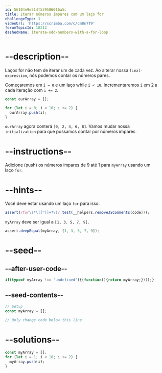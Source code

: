 ```yaml
---
id: 56104e9e514f539506016a5c
title: Iterar números ímpares com um laço for
challengeType: 1
videoUrl: 'https://scrimba.com/c/cm8n7T9'
forumTopicId: 18212
dashedName: iterate-odd-numbers-with-a-for-loop
---
```


# --description--

Laços for não tem de iterar um de cada vez. Ao alterar nossa `final-expression`, nós podemos contar os números pares.

Começaremos em `i = 0` e um laço while `i < 10`. Incrementaremos `i` em 2 a cada iteração com `i += 2`.

```js
const ourArray = [];

for (let i = 0; i < 10; i += 2) {
  ourArray.push(i);
}
```

`ourArray` agora conterá `[0, 2, 4, 6, 8]`. Vamos mudar nossa `initialization` para que possamos contar por números ímpares.

# --instructions--

Adicione (push) os números ímpares de 9 até 1 para `myArray` usando um laço `for`.

# --hints--

Você deve estar usando um laço `for` para isso.

```js
assert(/for\s*\([^)]+?\)/.test(__helpers.removeJSComments(code)));
```

`myArray` deve ser igual a `[1, 3, 5, 7, 9]`.

```js
assert.deepEqual(myArray, [1, 3, 5, 7, 9]);
```

# --seed--

## --after-user-code--

```js
if(typeof myArray !== "undefined"){(function(){return myArray;})();}
```

## --seed-contents--

```js
// Setup
const myArray = [];

// Only change code below this line

```

# --solutions--

```js
const myArray = [];
for (let i = 1; i < 10; i += 2) {
  myArray.push(i);
}
```
